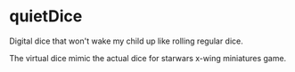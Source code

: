 quietDice
=========

Digital dice that won't wake my child up like rolling regular dice.

The virtual dice mimic the actual dice for starwars x-wing miniatures game.
